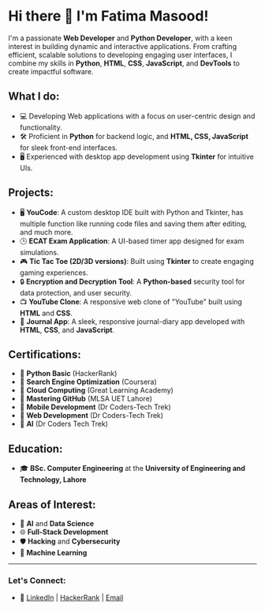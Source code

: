 # Hi there 👋 I'm Fatima Masood!

I'm a passionate **Web Developer** and **Python Developer**, with a keen interest in building dynamic and interactive applications. From crafting efficient, scalable solutions to developing engaging user interfaces, I combine my skills in **Python**, **HTML**, **CSS**, **JavaScript**, and **DevTools** to create impactful software.

## What I do:
- 💻 Developing Web applications with a focus on user-centric design and functionality.
- 🛠 Proficient in **Python** for backend logic, and **HTML, CSS, JavaScript** for sleek front-end interfaces.
- 🖥 Experienced with desktop app development using **Tkinter** for intuitive UIs.

## Projects:
- 🖥 **YouCode**: A custom desktop IDE built with Python and Tkinter, has multiple function like running code files and saving them after editing, and much more.
- 🕒 **ECAT Exam Application**: A UI-based timer app designed for exam simulations.
- 🎮 **Tic Tac Toe (2D/3D versions)**: Built using **Tkinter** to create engaging gaming experiences.
- 🔒 **Encryption and Decryption Tool**: A **Python-based** security tool for data protection, and user security.
- 📺 **YouTube Clone**: A responsive web clone of "YouTube" built using **HTML** and **CSS**.
- 📓 **Journal App**: A sleek, responsive journal-diary app developed with **HTML**, **CSS**, and **JavaScript**.

## Certifications:
- 🏅 **Python Basic** (HackerRank)
- 🏅 **Search Engine Optimization** (Coursera)
- 🏅 **Cloud Computing** (Great Learning Academy)
- 🏅 **Mastering GitHub** (MLSA UET Lahore)
- 🏅 **Mobile Development** (Dr Coders-Tech Trek)
- 🏅 **Web Development** (Dr Coders-Tech Trek)
- 🏅 **AI** (Dr Coders Tech Trek)

## Education:
- 🎓 **BSc. Computer Engineering** at the **University of Engineering and Technology, Lahore**

## Areas of Interest:
- 🤖 **AI** and **Data Science**
- 🌐 **Full-Stack Development**
- 🛡 **Hacking** and **Cybersecurity**
- 🤖 **Machine Learning**

---

### Let's Connect:
- 🔗 [LinkedIn](https://www.linkedin.com/in/fatima-masood-1a07352bb/) | [HackerRank](https://www.hackerrank.com/profile/fammasood8404) | [Email](mailto:fammasood8404@outlook.com)

